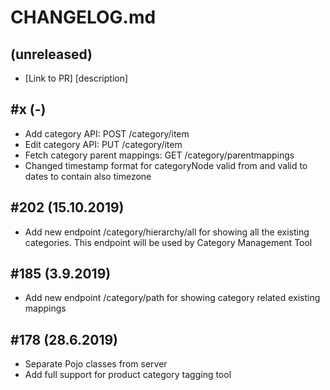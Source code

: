 # CHANGELOG.md

## (unreleased)

- [Link to PR] [description]

## #x (-)

- Add category API: POST /category/item
- Edit category API: PUT /category/item
- Fetch category parent mappings: GET /category/parentmappings
- Changed timestamp format for categoryNode valid from and valid to dates to contain also timezone

## #202 (15.10.2019)

- Add new endpoint /category/hierarchy/all for showing all the existing categories. This endpoint will be used by Category Management Tool
  
## #185 (3.9.2019)

- Add new endpoint /category/path for showing category related existing mappings

## #178 (28.6.2019)

- Separate Pojo classes from server
- Add full support for product category tagging tool 

